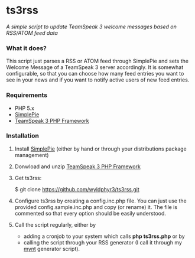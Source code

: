 # ts3rss

_A simple script to update TeamSpeak 3 welcome messages based on RSS/ATOM feed data_

### What it does?
This script just parses a RSS or ATOM feed through SimplePie and sets the Welcome Message of a TeamSpeak 3 server accordingly. It is somewhat configurable, so that you can choose how many feed entries you want to see in your news and if you want to notify active users of new feed entries.

### Requirements
* PHP 5.x
* [SimplePie](http://simplepie.org/)
* [TeamSpeak 3 PHP Framework](http://addons.teamspeak.com/directory/addon/integration/TeamSpeak-3-PHP-Framework.html)

### Installation

1. Install [SimplePie](http://simplepie.org/) (either by hand or through your distributions package management)
2. Donwload and unzip [TeamSpeak 3 PHP Framework](http://addons.teamspeak.com/directory/addon/integration/TeamSpeak-3-PHP-Framework.html)
3. Get ts3rss:

	$ git clone https://github.com/wyldphyr3/ts3rss.git

4. Configure ts3rss by creating a config.inc.php file. You can just use the provided config.sample.inc.php and copy (or rename) it. The file is commented so that every option should be easily understood.
5. Call the script regularly, either by
	* adding a cronjob to your system which calls __php ts3rss.php__
	or by
	* calling the script through your RSS generator (I call it through my [mynt](http://mynt.uhnomoli.com/) generator script).
